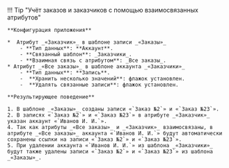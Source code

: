 !!! Tip "Учёт заказов и заказчиков с помощью взаимосвязанных атрибутов"

    **Конфигурация приложения**

    *  Атрибут _«Заказчик»_ в шаблоне записи _«Заказы»_
        - **Тип данных**: **Аккаунт**.
        - **Связанный шаблон**: _Заказчики_.
        - **Взаимная связь с атрибутом**: _Все заказы_.
    * Атрибут _«Все заказы»_ в шаблоне аккаунта _«Заказчики»_
        - **Тип данных**: **Запись**.
        -  **Хранить несколько значений**: флажок установлен.
        -  **Удалять связанные записи**: флажок установлен.
    
    **Результирующее поведение**

    1. В шаблоне _«Заказы»_ созданы записи «`Заказ №2`» и «`Заказ №23`».
    2. В записях «`Заказ №2`» и «`Заказ №23`» в атрибуте _«Заказчик»_ указан аккаунт «`Иванов И. И.`».
    4. Так как атрибуты _«Все заказы»_ и _«Заказчик»_ взаимосвязаны, в атрибуте _«Все заказы»_ аккаунта «`Иванов И. И.`» будут автоматически сохранены ссылки на записи «`Заказ №2`» и «`Заказ №23`».
    5. При удалении аккаунта «`Иванов И. И.`» из шаблона _«Заказчики»_ будут также удалены записи «`Заказ №2`» и «`Заказ №23`» из шаблона _«Заказы»_.
